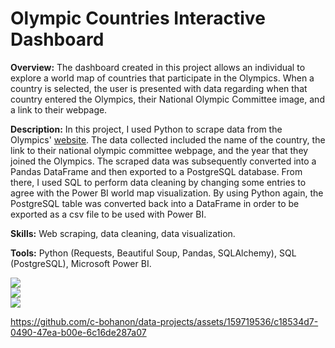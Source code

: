 # Olympic Countries Interactive Dashboard

**Overview:** The dashboard created in this project allows an individual to explore a world map of countries that participate in the Olympics. When a country is selected, the user is presented with data regarding when that country entered the Olympics, their National Olympic Committee image, and a link to their webpage.

**Description:** In this project, I used Python to scrape data from the Olympics' [website](https://olympics.com/ioc/national-olympic-committees). The data collected included the name of the country, the link to their national olympic committee webpage, and the year that they joined the Olympics. The scraped data was subsequently converted into a Pandas DataFrame and then exported to a PostgreSQL database. From there, I used SQL to perform data cleaning by changing some entries to agree with the Power BI world map visualization. By using Python again, the PostgreSQL table was converted back into a DataFrame in order to be exported as a csv file to be used with Power BI.

**Skills:** Web scraping, data cleaning, data visualization.

**Tools:** Python (Requests, Beautiful Soup, Pandas, SQLAlchemy), SQL (PostgreSQL), Microsoft Power BI.

![](https://github.com/c-bohanon/data-projects/blob/main/Projects/Web%20Scraping/Olympic%20Countries/assets/olympic_countries_screenshot_1.png)
<br>
![](https://github.com/c-bohanon/data-projects/blob/main/Projects/Web%20Scraping/Olympic%20Countries/assets/olympic_countries_screenshot_2.png)
<br>
![](https://github.com/c-bohanon/data-projects/blob/main/Projects/Web%20Scraping/Olympic%20Countries/assets/olympic_countries_screenshot_3.png)
<br>

https://github.com/c-bohanon/data-projects/assets/159719536/c18534d7-0490-47ea-b00e-6c16de287a07

